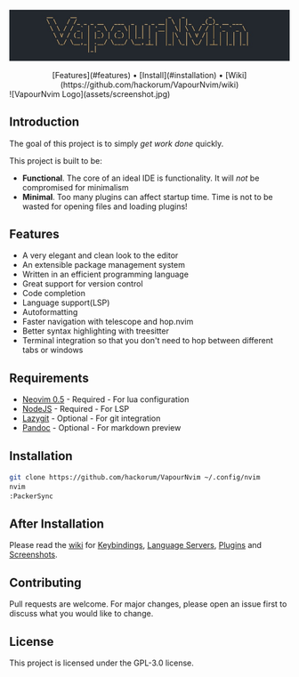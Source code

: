 ![VapourNvim Logo](assets/logo.jpg)
<div align="center">
[Features](#features) • [Install](#installation) • [Wiki](https://github.com/hackorum/VapourNvim/wiki)
</div>
![VapourNvim Logo](assets/screenshot.jpg)

## Introduction

The goal of this project is to simply *get work done* quickly.

This project is built to be:
* **Functional**. The core of an ideal IDE is functionality. It will *not* be compromised for minimalism
* **Minimal**. Too many plugins can affect startup time. Time is not to be wasted for opening files and loading plugins!

## Features

* A very elegant and clean look to the editor
* An extensible package management system
* Written in an efficient programming language
* Great support for version control
* Code completion
* Language support(LSP)
* Autoformatting
* Faster navigation with telescope and hop.nvim
* Better syntax highlighting with treesitter
* Terminal integration so that you don't need to hop between different tabs or windows


## Requirements

* [Neovim 0.5](https://github.com/neovim/neovim/releases/tag/nightly) - Required - For lua configuration
* [NodeJS](https://nodejs.org) - Required - For LSP
* [Lazygit](https://github.com/jesseduffield/lazygit) - Optional - For git integration
* [Pandoc](https://github.com/jgm/pandoc) - Optional - For markdown preview

## Installation

```bash
git clone https://github.com/hackorum/VapourNvim ~/.config/nvim
nvim
:PackerSync
```

## After Installation
Please read the [wiki](https://github.com/hackorum/VapourNvim/wiki) for [Keybindings](https://github.com/hackorum/VapourNvim/wiki/Keybindings), [Language Servers](https://github.com/hackorum/VapourNvim/wiki/Language-Servers), [Plugins](https://github.com/hackorum/VapourNvim/wiki/Plugins) and [Screenshots](https://github.com/hackorum/VapourNvim/wiki/Screenshots).

## Contributing

Pull requests are welcome. For major changes, please open an issue first to discuss what you would like to change.

## License

This project is licensed under the GPL-3.0 license.
